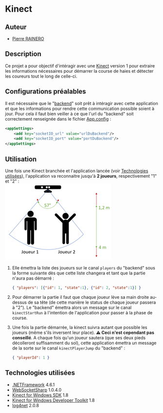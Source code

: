 # Kinect

## Auteur

* [Pierre RAINERO](pierre.rainero@hotmail.fr)

## Description

Ce projet a pour objectif d'intéragir avec une [Kinect](https://fr.wikipedia.org/wiki/Kinect) version 1 pour extraire les informations nécessaires pour démarrer la course de haies et détecter les coureurs tout le long de celle-ci.

## Configurations préalables

Il est nécessaire que le "[backend](../backend)" soit prêt à intéragir avec cette application et que les informations pour rendre cette communication possible soient à jour. Pour cela il faut bien veiller à ce que l'url du "backend" soit correctement renseignée dans le fichier [App.config](./Kinect/App.config) :

```xml
<appSettings>
    <add key="socketIO_url" value="urlDuBackend"/>
    <add key="socketIO_port" value="portDuBackend"/>
</appSettings>
```

## Utilisation

Une fois une Kinect branchée et l'application lancée (voir [Technologies utilisées](##Technologies%20utilisées)), l'application va reconnaitre jusqu'à **2 joueurs**, respectivement "1" et "2" :  
![architecture_scheme](doc/imgs/detection_2_joueurs.png)  

1. Elle émettra la liste des joueurs sur le canal  `players` du "backend" sous la forme suivante dès que cette liste changera et tant que la partie n'aura pas démarré :

    ```json
    { "players": [{"id": 1, "state":1}, {"id": 2, "state":1}] }
    ```

2. Pour démarrer la partie il faut que chaque joueur lève sa main droite au-dessus de sa tête (de cette manière le status de chaque joueur passera à "2"). Le "backend" émettra alors un message sur le canal `kinectStartRun` à l'intention de l'application pour passer à la phase de course.

3. Une fois la partie démarrée, la kinect suivra autant que possible les joueurs (même s'ils inversent leur place). **⚠ Ceci n'est cependant pas conseillé**. A chaque fois qu'un joueur sautera (que ses deux pieds décolleront suffisamment du sol), cette application émettra un message de la sorte sur le canal `kinectPlayerJump` du "backend" :

    ```json
    { "playerId": 1 }
    ```

## Technologies utilisées

* [.NETFramework](https://dotnet.microsoft.com/download/dotnet-framework-runtime) 4.6.1
* [WebSocketSharp](https://www.nuget.org/packages/WebSocketSharp) 1.0.4.0
* [Kinect for Windows SDK](https://www.microsoft.com/en-gb/download/details.aspx?id=40278) 1.8
* [Kinect for Windows Developer Toolkit](https://www.microsoft.com/en-gb/download/details.aspx?id=40276) 1.8
* [log4net](https://www.nuget.org/packages/log4net/) 2.0.8